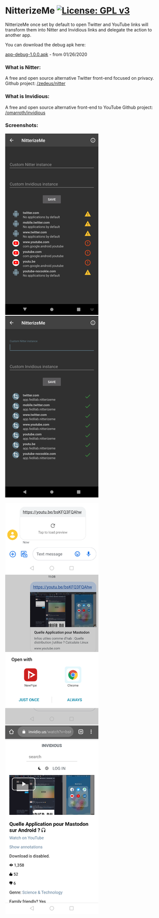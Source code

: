 # NitterizeMe [![License: GPL v3](https://img.shields.io/badge/License-GPL%20v3-blue.svg)](https://www.gnu.org/licenses/gpl-3.0)

NitterizeMe once set by default to open Twitter and YouTube links will transform them into Nitter and Invidious links and delegate the action to another app.

You can download the debug apk here:

[app-debug-1.0.0.apk](./apk/app-debug-1.0.0.apk) - from 01/26/2020


### What is Nitter:

A free and open source alternative Twitter front-end focused on privacy.
Github project: [/zedeus/nitter](https://github.com/zedeus/nitter)


### What is Invidious:

A free and open source alternative front-end to YouTube
Github project: [/omarroth/invidious](https://github.com/omarroth/invidious)


### Screenshots:

![A simple interface to cusomize instances](./images/img1.png) ![Clicking on app will open settings](./images/img2.png)

 ![A YouTube link received via a text message](./images/img3.png) ![The app handled and transformed it before delegating the action](./images/img4.png) ![The app opened the transformed link](./images/img5.png)

